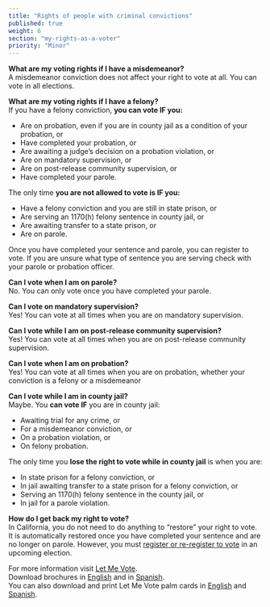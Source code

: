 ```yaml
---
title: "Rights of people with criminal convictions"
published: true
weight: 6
section: "my-rights-as-a-voter"
priority: "Minor"
---
```

**What are my voting rights if I have a misdemeanor?**  
A misdemeanor conviction does not affect your right to vote at all. You can vote in all elections.  

**What are my voting rights if I have a felony?**  
If you have a felony conviction, **you can vote IF you:**  
- Are on probation, even if you are in county jail as a condition of your probation, or
- Have completed your probation, or
- Are awaiting a judge’s decision on a probation violation, or
- Are on mandatory supervision, or
- Are on post-release community supervision, or
- Have completed your parole.  

The only time **you are not allowed to vote is IF you:**  
- Have a felony conviction and you are still in state prison, or
- Are serving an 1170(h) felony sentence in county jail, or
- Are awaiting transfer to a state prison, or
- Are on parole.  

Once you have completed your sentence and parole, you can register to vote. 
If you are unsure what type of sentence you are serving check with your parole or probation officer.  

**Can I vote when I am on parole?**  
No. You can only vote once you have completed your parole.

**Can I vote on mandatory supervision?**  
Yes! You can vote at all times when you are on mandatory supervision.

**Can I vote while I am on post-release community supervision?**  
Yes! You can vote at all times when you are on post-release community supervision.
 
**Can I vote when I am on probation?**  
Yes! You can vote at all times when you are on probation, whether your conviction is a felony or a misdemeanor  

**Can I vote while I am in county jail?**  
Maybe. You **can vote IF** you are in county jail:  
- Awaiting trial for any crime, or
- For a misdemeanor conviction, or
- On a probation violation, or
- On felony probation.  

The only time you **lose the right to vote while in county jail** is when you are:  
- In state prison for a felony conviction, or
- In jail awaiting transfer to a state prison for a felony conviction, or
- Serving an 1170(h) felony sentence in the county jail, or
- In jail for a parole violation.  

**How do I get back my right to vote?**  
In California, you do not need to do anything to “restore” your right to vote. It is automatically restored once you have completed your sentence and are no longer on parole. However, you must [register or re-register to vote](#section-register-to-vote) in an upcoming election.

For more information visit [Let Me Vote](https://www.letmevoteca.org/).  
Download brochures in [English](https://www.letmevoteca.org/wp-content/uploads/2016/09/Brochure-HowYourVoteMatters.pdf) and in [Spanish](https://www.letmevoteca.org/wp-content/uploads/2016/09/Brochure-ComoTuVotoImporta.pdf).  
You can also download and print Let Me Vote palm cards in [English](https://www.letmevoteca.org/wp-content/uploads/2016/09/GraphicPostcard-LetMeVote.pdf) and [Spanish](https://www.letmevoteca.org/wp-content/uploads/2016/09/GraphicPostcard-DejameVotar.pdf).  
